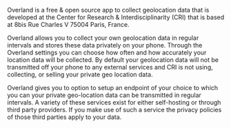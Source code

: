 Overland is a free & open source app to collect geolocation data that is developed at the Center for Research & Interdisciplinarity (CRI) that is based at 8bis Rue Charles V 75004 Paris, France.

Overland allows you to collect your own geolocation data in regular intervals and stores these data privately on your phone. Through the Overland settings you can choose how often and how accurately your location data will be collected. By default your geolocation data will not be transmitted off your phone to any external services and CRI is not using, collecting, or selling  your private geo location data.

Overland gives you to option to setup an endpoint of your choice to which you can your private geo-location data can be transmitted in regular intervals. A variety of these services exist for either self-hosting or through third party providers. If you make use of such a service the privacy policies of those third parties apply to your data.
